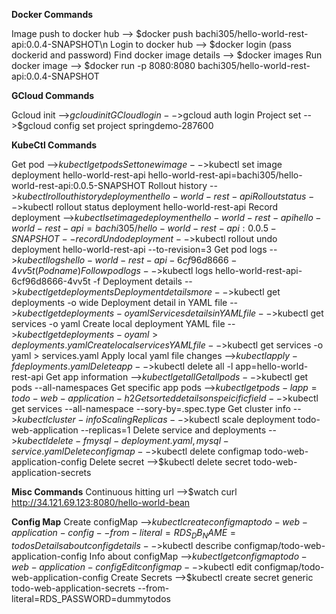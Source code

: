 **Docker Commands**

Image push to docker hub --> $docker push bachi305/hello-world-rest-api:0.0.4-SNAPSHOT\n
Login to docker hub --> $docker login  (pass dockerid and password)
Find docker image details --> $docker images
Run docker image --> $docker run -p 8080:8080 bachi305/hello-world-rest-api:0.0.4-SNAPSHOT

**GCloud Commands**

Gcloud init -->$gcloud init
GCloud login -->$gcloud auth login
Project set -->$gcloud config set project springdemo-287600

**KubeCtl Commands**

Get pod -->$kubectl get pods
Set to new image -->$kubectl set image deployment hello-world-rest-api hello-world-rest-api=bachi305/hello-world-rest-api:0.0.5-SNAPSHOT
Rollout history -->$kubectl rollout history deployment hello-world-rest-api
Rollout status -->$kubectl rollout status deployment hello-world-rest-api
Record deployment -->$kubectl set image deployment hello-world-rest-api hello-world-rest-api=bachi305/hello-world-rest-api:0.0.5-SNAPSHOT --record
Undo deployment -->$kubectl rollout undo deployment hello-world-rest-api --to-revision=3
Get pod logs -->$kubectl logs hello-world-rest-api-6cf96d8666-4vv5t (Pod name)
Follow pod logs -->$kubectl logs hello-world-rest-api-6cf96d8666-4vv5t -f
Deployment details -->$kubectl get deployments
Deployment details more -->$kubectl get deployments -o wide
Deployment detail in YAML file -->$kubectl get deployments -o yaml
Services details in YAML file -->$kubectl get services -o yaml
Create local deployment YAML file -->$kubectl get deployments -o yaml > deployments.yaml
Create local services YAML file -->$kubectl get services -o yaml > services.yaml
Apply local yaml file changes -->$kubectl apply -f deployments.yaml
Delete app -->$kubectl delete all -l app=hello-world-rest-api
Get app information -->$kubectl get all
Get all pods -->$kubectl get pods --all-namespaces
Get specific app pods -->$kubectl get pods -l app=todo-web-application-h2
Get sorted details on speicific field -->$kubectl get services --all-namespace --sory-by=.spec.type
Get cluster info -->$kubectl cluster-info
Scaling Replicas -->$kubectl scale deployment todo-web-application --replicas=1
Delete service and deployments -->$kubectl delete -f mysql-deployment.yaml,mysql-service.yaml
Delete configmap -->$kubectl delete configmap todo-web-application-config
Delete secret -->$kubectl delete secret todo-web-application-secrets

**Misc Commands**
Continuous hitting url -->$watch curl http://34.121.69.123:8080/hello-world-bean

**Config Map**
Create configMap -->$kubectl create configmap todo-web-application-config --from-literal=RDS_DB_NAME=todos
Details about config details -->$kubectl describe configmap/todo-web-application-config
Info about configMap -->$kubectl get configmap todo-web-application-config
Edit config map -->$kubectl edit configmap/todo-web-application-config
Create Secrets -->$kubectl create secret generic todo-web-application-secrets --from-literal=RDS_PASSWORD=dummytodos
